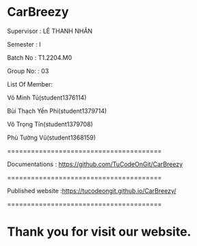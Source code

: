 ﻿# CarBreezy

Supervisor : LÊ THANH NHÂN

Semester : I

Batch No : T1.2204.M0

Group No: : 03

List Of Member:

Võ Minh Tú(student1376114)

Bùi Thạch Yến Phi(student1379714)

Võ Trọng Tín(student1379708)

Phù Tường Vũ(student1368159)

=======================================

Documentations : https://github.com/TuCodeOnGit/CarBreezy

=======================================

Published website :https://tucodeongit.github.io/CarBreezy/

=======================================

Thank you for visit our website.
=======================================
